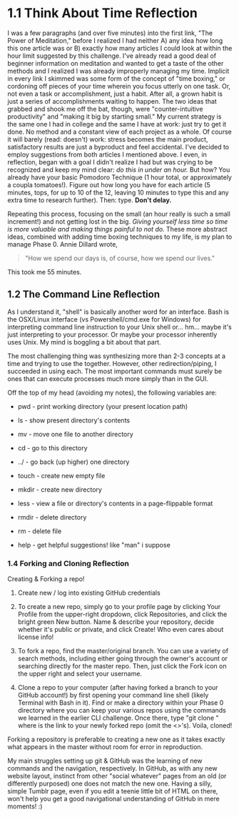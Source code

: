 # 1.1 Think About Time Reflection

I was a few paragraphs (and over five minutes) into the first link, "The Power of Meditation," before I realized I had neither A) any idea how long this one article was or B) exactly how many articles I could look at within the hour limit suggested by this challenge. I've already read a good deal of beginner information on meditation and wanted to get a taste of the other methods and I realized I was already improperly managing my time. Implicit in every link I skimmed was some form of the concept of "time boxing," or cordoning off pieces of your time wherein you focus utterly on one task. Or, not even a task or accomplishment, just a habit. After all, a grown habit is just a series of accomplishments waiting to happen. The two ideas that grabbed and shook me off the bat, though, were "counter-intuitive productivity" and "making it big by starting small." My current strategy is the same one I had in college and the same I have at work: just try to get it done. No method and a constant view of each project as a whole. Of course it will barely (read: doesn't) work: stress becomes the main product, satisfactory results are just a byproduct and feel accidental. I've decided to employ suggestions from both articles I mentioned above. I even, in reflection, began with a goal I didn't realize I had but was crying to be recognized and keep my mind clear: <i>do this in under an hour.</i> But how? You already have your basic Pomodoro Technique (1 hour total, or approximately a coupla tomatoes!). Figure out how long you have for each article (5 minutes, tops, for up to 10 of the 12, leaving 10 minutes to type this and any extra time to research further). Then: type. <b>Don't delay.</b>

Repeating this process, focusing on the small (an hour really is such a small increment!) and not getting lost in the big. <i>Giving yourself less time so time is more valuable and making things painful to not do.</i> These more abstract ideas, combined with adding time boxing techniques to my life, is my plan to manage Phase 0. Annie Dillard wrote,<blockquote>"How we spend our days is, of course, how we spend our lives."</blockquote> This took me 55 minutes.

## 1.2 The Command Line Reflection

As I understand it, "shell" is basically another word for an interface. Bash is the OSX/Linux interface (vs Powershell/cmd.exe for Windows) for interpreting command line instruction to your Unix shell or... hm... maybe it's just interpreting to your processor. Or maybe your processor inherently uses Unix. My mind is boggling a bit about that part. 

The most challenging thing was synthesizing more than 2-3 concepts at a time and trying to use the together. However, other redirection/piping, I succeeded in using each. The most important commands must surely be ones that can execute processes much more simply than in the GUI.

Off the top of my head (avoiding my notes), the following variables are:

- pwd - print working directory (your present location path)

- ls - show present directory's contents

- mv - move one file to another directory

- cd - go to this directory

- ../ - go back (up higher) one directory

- touch - create new empty file

- mkdir - create new directory

- less - view a file or directory's contents in a page-flippable format

- rmdir - delete directory

- rm - delete file

- help - get helpful suggestions! like "man" i suppose

### 1.4 Forking and Cloning Reflection

Creating & Forking a repo!

1. Create new / log into existing GitHub credentials

2. To create a new repo, simply go to your profile page by clicking Your Profile from the upper-right dropdown, click Repositories, and click the bright green New button. Name & describe your repository, decide whether it's public or private, and click Create! Who even cares about license info!

3. To fork a repo, find the master/original branch. You can use a variety of search methods, including either going through the owner's account or searching directly for the master repo. Then, just click the Fork icon on the upper right and select your username.

4. Clone a repo to your computer (after having forked a branch to your GitHub account!) by first opening your command line shell (likely Terminal with Bash in it). Find or make a directory within your Phase 0 directory where you can keep your various repos using the commands we learned in the earlier CLI challenge. Once there, type "git clone <URL>" where <URL> is the link to your newly forked repo (omit the <>'s). Voila, cloned!

Forking a repository is preferable to creating a new one as it takes exactly what appears in the master without room for error in reproduction.



My main struggles setting up git & GitHub was the learning of new commands and the navigation, respectively. In GitHub, as with any new website layout, instinct from other "social whatever" pages from an old (or differently purposed) one does not match the new one. Having a silly, simple Tumblr page, even if you edit a teenie little bit of HTML on there, won't help you get a good navigational understanding of GitHub in mere moments! :)